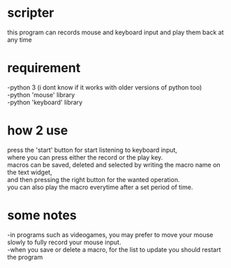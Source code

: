 # scripter
this program can records mouse and keyboard input and play them back at any time
# requirement 
-python 3 (i dont know if it works with older versions of python too)  
-python 'mouse' library   
-python 'keyboard' library  

# how 2 use
press the 'start' button for start listening to keyboard input,  
where you can press either the record or the play key.  
macros can be saved, deleted and selected by writing the macro name on the text widget,  
and then pressing the right button for the wanted operation.  
you can also play the macro everytime after a set period of time.  
# some notes
-in programs such as videogames, you may prefer to move your mouse slowly to fully record your mouse input.  
-when you save or delete a macro, for the list to update you should restart the program  
